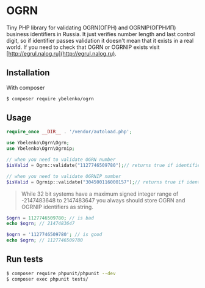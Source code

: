 # OGRN
Tiny PHP library for validating OGRN(ОГРН) and OGRNIP(ОГРНИП) business identifiers in Russia. 
It just verifies number length and last control digit, so if identifier passes validation it doesn't 
mean that it exists in a real world. If you need to check that OGRN or OGRNIP exists visit 
[http://egrul.nalog.ru](http://egrul.nalog.ru).

## Installation
With composer  
```sh
$ composer require ybelenko/ogrn
```

## Usage

```php
require_once __DIR__ . '/vendor/autoload.php';

use Ybelenko\Ogrn\Ogrn;
use Ybelenko\Ogrn\Ogrnip;

// when you need to validate OGRN number
$isValid = Ogrn::validate("1127746509780");// returns true if identifier is valid

// when you need to validate OGRNIP number
$isValid = Ogrnip::validate("304500116000157");// returns true if identifier is valid
```

> While 32 bit systems have a maximum signed integer range of -2147483648 to 2147483647 you always
> should store OGRN and OGRNIP identifiers as string.

```php
$ogrn = 1127746509780; // is bad 
echo $ogrn; // 2147483647

$ogrn = '1127746509780'; // is good
echo $ogrn; // 1127746509780
```

## Run tests
```sh
$ composer require phpunit/phpunit --dev
$ composer exec phpunit tests/
```